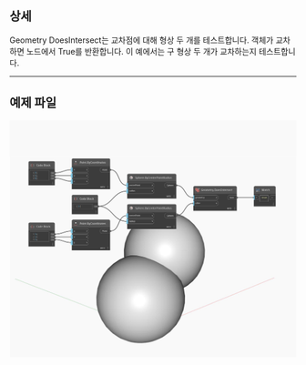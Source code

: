 ## 상세
Geometry DoesIntersect는 교차점에 대해 형상 두 개를 테스트합니다. 객체가 교차하면 노드에서 True를 반환합니다. 이 예에서는 구 형상 두 개가 교차하는지 테스트합니다.
___
## 예제 파일

![DoesIntersect](./Autodesk.DesignScript.Geometry.Geometry.DoesIntersect_img.jpg)


